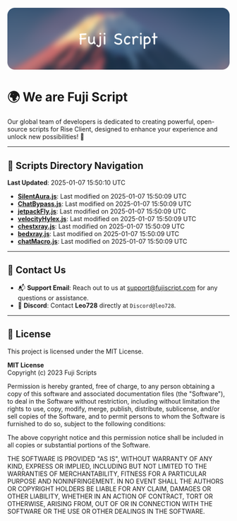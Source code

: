 ![Banner](.github/b.webp)

# 🌍 **We are Fuji Script**

Our global team of developers is dedicated to creating powerful, open-source scripts for Rise Client, designed to enhance your experience and unlock new possibilities! 🌟

---
<!-- SCRIPTS_NAVIGATION_START -->
## 📂 **Scripts Directory Navigation**

**Last Updated**: 2025-01-07 15:50:10 UTC

- **[SilentAura.js](scripts/SilentAura.js)**: Last modified on 2025-01-07 15:50:09 UTC
- **[ChatBypass.js](scripts/ChatBypass.js)**: Last modified on 2025-01-07 15:50:09 UTC
- **[jetpackFly.js](scripts/jetpackFly.js)**: Last modified on 2025-01-07 15:50:09 UTC
- **[velocityHylex.js](scripts/velocityHylex.js)**: Last modified on 2025-01-07 15:50:09 UTC
- **[chestxray.js](scripts/chestxray.js)**: Last modified on 2025-01-07 15:50:09 UTC
- **[bedxray.js](scripts/bedxray.js)**: Last modified on 2025-01-07 15:50:09 UTC
- **[chatMacro.js](scripts/chatMacro.js)**: Last modified on 2025-01-07 15:50:09 UTC

<!-- SCRIPTS_NAVIGATION_END -->

---

## 💬 **Contact Us**  
- 📬 **Support Email**: Reach out to us at [support@fujiscript.com](mailto:support@fujiscript.com) for any questions or assistance.  
- 💬 **Discord**: Contact **Leo728** directly at `Discord@leo728`.

---

## 📜 **License**

This project is licensed under the MIT License.  

**MIT License**  
Copyright (c) 2023 Fuji Scripts  

Permission is hereby granted, free of charge, to any person obtaining a copy of this software and associated documentation files (the "Software"), to deal in the Software without restriction, including without limitation the rights to use, copy, modify, merge, publish, distribute, sublicense, and/or sell copies of the Software, and to permit persons to whom the Software is furnished to do so, subject to the following conditions:  

The above copyright notice and this permission notice shall be included in all copies or substantial portions of the Software.  

THE SOFTWARE IS PROVIDED "AS IS", WITHOUT WARRANTY OF ANY KIND, EXPRESS OR IMPLIED, INCLUDING BUT NOT LIMITED TO THE WARRANTIES OF MERCHANTABILITY, FITNESS FOR A PARTICULAR PURPOSE AND NONINFRINGEMENT. IN NO EVENT SHALL THE AUTHORS OR COPYRIGHT HOLDERS BE LIABLE FOR ANY CLAIM, DAMAGES OR OTHER LIABILITY, WHETHER IN AN ACTION OF CONTRACT, TORT OR OTHERWISE, ARISING FROM, OUT OF OR IN CONNECTION WITH THE SOFTWARE OR THE USE OR OTHER DEALINGS IN THE SOFTWARE.  
